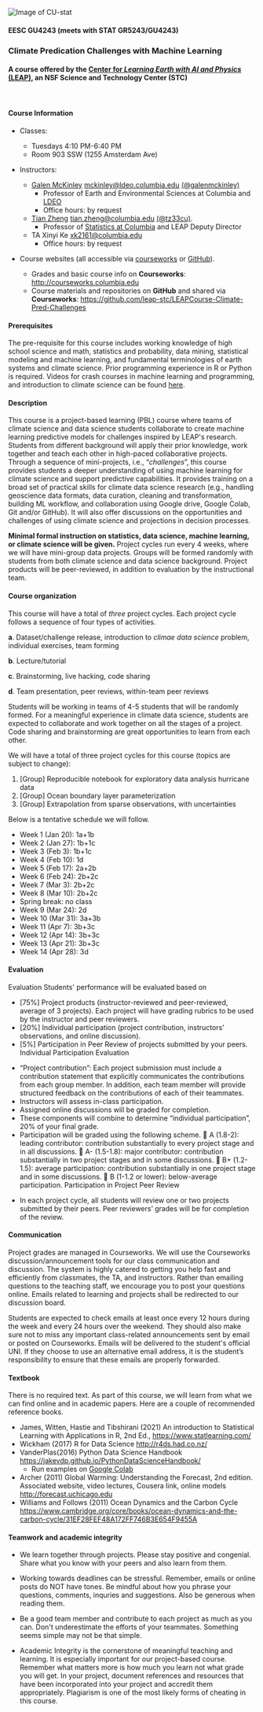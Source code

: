 ![Image of CU-stat](https://res.cloudinary.com/tz33cu/image/upload/v1636673747/Tian-teaching/Screen_Shot_2021-11-11_at_6.35.28_PM.png)

#### EESC GU4243 (meets with STAT GR5243/GU4243) 
### Climate Predication Challenges with Machine Learning

#### A course offered by the [Center for *Learning Earth with AI and Physics* (LEAP)](https://leap.columbia.edu/), an NSF Science and Technology Center (STC)

<br/>

#### Course Information
* Classes: 
	* Tuesdays 4:10 PM-6:40 PM
	* Room 903 SSW (1255 Amsterdam Ave)
* Instructors:
	* [Galen McKinley](https://galenmckinley.github.io) <mckinley@ldeo.columbia.edu> [(@galenmckinley)](https://github.com/galenmckinley)
		* Professor of Earth and Environmental Sciences at Columbia and [LDEO](https://www.ldeo.columbia.edu/)
		* Office hours: by request
	* [Tian Zheng](http://www.stat.columbia.edu/~tzheng/) <tian.zheng@columbia.edu> [(@tz33cu)](https://github.com/tz33cu). 
		* Professor of [Statistics at Columbia](http://stat.columbia.edu) and LEAP Deputy Director
	* TA Xinyi Ke <xk2161@columbia.edu>
   		* Office hours: by request

* Course websites (all accessible via [courseworks](https://courseworks2.columbia.edu/courses/150725) or [GitHub](https://github.com/leap-stc/LEAPCourse-Climate-Pred-Challenges)).			
	* Grades and basic course info on **Courseworks**: <http://courseworks.columbia.edu>
	* Course materials and repositories on **GitHub** and shared via **Courseworks**: <https://github.com/leap-stc/LEAPCourse-Climate-Pred-Challenges>
 
#### Prerequisites
The pre-requisite for this course includes working knowledge of high school science and math, statistics and probability, data mining, statistical modeling and machine learning, and fundamental terminologies of earth systems and climate science. Prior programming experience in R or Python is required. Videos for crash courses in machine learning and programming, and introduction to climate science can be found [here](https://github.com/leap-stc/LEAPCourse-Climate-Pred-Challenges/blob/main/CourseInfo/LearningResources.md).  

#### Description  
This course is a project-based learning (PBL) course where teams of climate science and data science students collaborate to create machine learning predictive models for challenges inspired by LEAP's research. Students from different background will apply their prior knowledge, work together and teach each other in high-paced collaborative projects. Through a sequence of mini-projects, i.e., “*challenges*”, this course provides students a deeper understanding of using machine learning for climate science and support predictive capabilities. It provides training on a broad set of practical skills for climate data science research (e.g., handling geoscience data formats, data curation, cleaning and transformation, building ML workflow, and collaboration using Google drive, Google Colab, Git and/or GitHub). It will also offer discussions on the opportunities and challenges of using climate science and projections in decision processes.

**Minimal formal instruction on statistics, data science, machine learning, or climate science will be given.** Project cycles run every 4 weeks, where we will have mini-group data projects. Groups will be formed randomly with students from both climate science and data science background. Project products will be peer-reviewed, in addition to evaluation by the instructional team.

#### Course organization
This course will have a total of *three* project cycles. Each project cycle follows a sequence of four types of activities. 

**a**. Dataset/challenge release, introduction to *climae data science* problem, individual exercises, team forming

**b**. Lecture/tutorial

**c**. Brainstorming, live hacking, code sharing

**d**. Team presentation, peer reviews, within-team peer reviews

Students will be working in teams of 4-5 students that will be randomly formed. For a meaningful experience in climate data science, students are expected to collaborate and work together on all the stages of a project. Code sharing and brainstorming are great opportunities to learn from each other. 

We will have a total of three project cycles for this course (topics are subject to change):

1.	[Group] Reproducible notebook for exploratory data analysis hurricane data
2.	[Group] Ocean boundary layer parameterization
3.	[Group] Extrapolation from sparse observations, with uncertainties

Below is a tentative schedule we will follow.

+ Week 1 (Jan 20): 1a+1b
+ Week 2 (Jan 27): 1b+1c
+ Week 3 (Feb 3): 1b+1c
+ Week 4 (Feb 10): 1d
+ Week 5 (Feb 17): 2a+2b
+ Week 6 (Feb 24): 2b+2c
+ Week 7 (Mar 3): 2b+2c
+ Week 8 (Mar 10): 2b+2c
+ Spring break: no class
+ Week 9 (Mar 24): 2d
+ Week 10 (Mar 31): 3a+3b
+ Week 11 (Apr 7): 3b+3c
+ Week 12 (Apr 14): 3b+3c
+ Week 13 (Apr 21): 3b+3c
+ Week 14 (Apr 28): 3d

#### Evaluation

Evaluation
Students' performance will be evaluated based on
*	[75%] Project products (instructor-reviewed and peer-reviewed, average of 3 projects). Each project will have grading rubrics to be used by the instructor and peer reviewers.
*	[20%] Individual participation (project contribution, instructors' observations, and online discussion).
*	[5%] Participation in Peer Review of projects submitted by your peers. 
Individual Participation Evaluation
+	“Project contribution”: Each project submission must include a contribution statement that explicitly communicates the contributions from each group member. In addition, each team member will provide structured feedback on the contributions of each of their teammates. 
+	Instructors will assess in-class participation. 
+	Assigned online discussions will be graded for completion. 
+	These components will combine to determine “individual participation”,  20% of your final grade. 
+	Participation will be graded using the following scheme.
	A (1.8-2): leading contributor: contribution substantially to every project stage and in all discussions.
	A- (1.5-1.8): major contributor:  contribution substantially in two project stages and in some discussions.
	B+ (1.2-1.5): average participation: contribution substantially in one project stage and in some discussions.
	B (1-1.2 or lower): below-average participation.
Participation in Project Peer Review 
*	In each project cycle, all students will review one or two projects submitted by their peers. Peer reviewers’ grades will be for completion of the review. 


#### Communication
Project grades are managed in Courseworks. We will use the Courseworks discussion/announcement tools for our class communication and discussion. The system is highly catered to getting you help fast and efficiently from classmates, the TA, and instructors. Rather than emailing questions to the teaching staff, we encourage you to post your questions online. Emails related to learning and projects shall be redirected to our discussion board.

Students are expected to check emails at least once every 12 hours during the week and every 24 hours over the weekend. They should also make sure not to miss any important class-related announcements sent by email or posted on Courseworks. Emails will be delivered to the student's official UNI. If they choose to use an alternative email address, it is the student’s responsibility to ensure that these emails are properly forwarded.


#### Textbook
There is no required text. As part of this course, we will learn from what we can find online and in academic papers. Here are a couple of recommended reference books. 

+ James, Witten, Hastie and Tibshirani (2021) An introduction to Statistical Learning with Applications in R, 2nd Ed., <https://www.statlearning.com/>
+ Wickham (2017) R for Data Science <http://r4ds.had.co.nz/>
+ VanderPlas(2016) Python Data Science Handbook <https://jakevdp.github.io/PythonDataScienceHandbook/>
	+ Run examples on [Google Colab](https://colab.research.google.com/github/jakevdp/PythonDataScienceHandbook/blob/master/notebooks/Index.ipynb)
+ Archer (2011) Global Warming: Understanding the Forecast, 2nd edition. 
	Associated website, video lectures, Cousera link, online models <http://forecast.uchicago.edu>
+ Williams and Follows (2011) Ocean Dynamics and the Carbon Cycle <https://www.cambridge.org/core/books/ocean-dynamics-and-the-carbon-cycle/31EF28FEF48A172FF746B3E654F9455A>

#### Teamwork and academic integrity

* We learn together through projects. Please stay positive and congenial. Share what you know with your peers and also learn from them.

* Working towards deadlines can be stressful. Remember, emails or online posts do NOT have tones. Be mindful about how you phrase your questions, comments, inquries and suggestions. Also be generous when reading them. 

* Be a good team member and contribute to each project as much as you can. Don't underestimate the efforts of your teammates. Something seems simple may not be that simple.
  
* Academic Integrity is the cornerstone of meaningful teaching and learning. It is especially important for our project-based course. Remember what matters more is how much you learn not what grade you will get. In your project, document references and resources that have been incorporated into your project and accredit them appropriately. Plagiarism is one of the most likely forms of cheating in this course.
